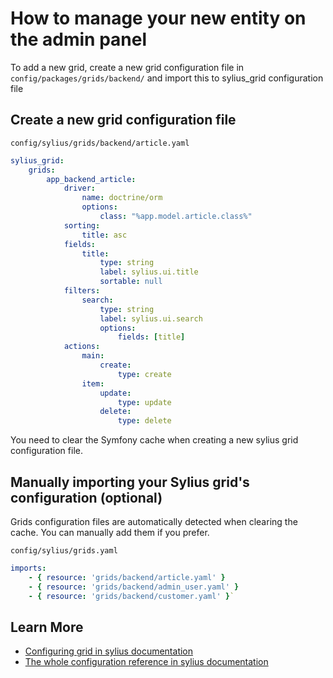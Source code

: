 # How to manage your new entity on the admin panel

To add a new grid, create a new grid configuration file in ``config/packages/grids/backend/`` and import this to sylius_grid configuration file

## Create a new grid configuration file

`config/sylius/grids/backend/article.yaml`
```yaml
sylius_grid:
    grids:
        app_backend_article:
            driver:
                name: doctrine/orm
                options:
                    class: "%app.model.article.class%"
            sorting:
                title: asc
            fields:
                title:
                    type: string
                    label: sylius.ui.title
                    sortable: null
            filters:
                search:
                    type: string
                    label: sylius.ui.search
                    options:
                        fields: [title]
            actions:
                main:
                    create:
                        type: create
                item:
                    update:
                        type: update
                    delete:
                        type: delete
```

<div class="block-warning">
You need to clear the Symfony cache when creating a new sylius grid configuration file.
</div>

## Manually importing your Sylius grid's configuration (optional)

Grids configuration files are automatically detected when clearing the cache.
You can manually add them if you prefer.

`config/sylius/grids.yaml`

```yaml
imports:
    - { resource: 'grids/backend/article.yaml' }
    - { resource: 'grids/backend/admin_user.yaml' }
    - { resource: 'grids/backend/customer.yaml' }`
```

## Learn More

* [Configuring grid in sylius documentation](https://github.com/Sylius/SyliusGridBundle/blob/master/docs/index.md)
* [The whole configuration reference in sylius documentation](https://github.com/Sylius/SyliusGridBundle/blob/master/docs/configuration.md)
